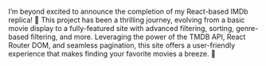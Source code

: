 I’m beyond excited to announce the completion of my React-based IMDb replica! 🌟 This project has been a thrilling journey, evolving from a basic movie display to a fully-featured site with advanced filtering, sorting, genre-based filtering, and more. Leveraging the power of the TMDB API, React Router DOM, and seamless pagination, this site offers a user-friendly experience that makes finding your favorite movies a breeze. 🚀
